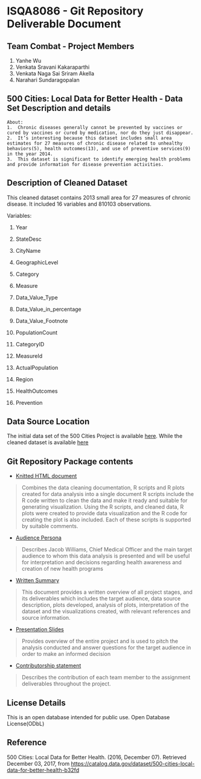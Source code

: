 
# ISQA8086 - Git Repository Deliverable Document

## Team Combat - Project Members

1. Yanhe Wu
2. Venkata Sravani Kakaraparthi
3. Venkata Naga Sai Sriram Akella
4. Narahari Sundaragopalan

## 500 Cities: Local Data for Better Health - Data Set Description and details

    About:
    1.  Chronic diseases generally cannot be prevented by vaccines or cured by vaccines or cured by medication, nor do they just disappear.
    2.  It’s interesting because this dataset includes small area estimates for 27 measures of chronic disease related to unhealthy behaviors(5), health outcomes(13), and use of preventive services(9) in the year 2014.
    3.  This dataset is significant to identify emerging health problems and provide information for disease prevention activities.

## Description of Cleaned Dataset

This cleaned dataset contains 2013 small area for 27 measures of chronic disease. It included 16 variables and 810103 observations.

Variables:

1. Year

2. StateDesc

3. CityName

4. GeographicLevel

5. Category

6. Measure

7. Data_Value_Type

8. Data_Value_in_percentage

9. Data_Value_Footnote

10. PopulationCount

11. CategoryID

12. MeasureId

13. ActualPopulation

14. Region

15. HealthOutcomes

16. Prevention



## Data Source Location

The initial data set of the 500 Cities Project is available [here](https://github.com/Narahari-Sundaragopalan/ISQA8086-Team-Project/blob/master/RawDataSet/500CitiesLocalDataSetForBetterHealth2013.csv). While the cleaned dataset is available [here](https://github.com/Narahari-Sundaragopalan/ISQA8086-Team-Project/blob/master/Deliverables/RPlotDeliverable/Updated_US_States_Regions_Health.csv)

## Git Repository Package contents


* [Knitted HTML document](https://github.com/Narahari-Sundaragopalan/ISQA8086-Team-Project/blob/master/Deliverables/GitRepositoryPackage/KnittedHTMLDocument.html)
> Combines the data cleaning documentation, R scripts and R plots created for data analysis into a single document
R scripts include the R code written to clean the data and make it ready and suitable for generating visualization.
Using the R scripts, and cleaned data, R plots were created to provide data visualization and the R code for creating the plot is also included. Each of these scripts is supported by suitable comments.

* [Audience Persona](https://github.com/Narahari-Sundaragopalan/ISQA8086-Team-Project/blob/master/Deliverables/GitRepositoryPackage/AudiencePersona.pdf)  
> Describes Jacob Williams, Chief Medical Officer and the main target audience to whom this data analysis is presented and will be useful for interpretation and decisions regarding health awareness and creation of new health programs

* [Written Summary](https://github.com/Narahari-Sundaragopalan/ISQA8086-Team-Project/blob/master/Deliverables/GitRepositoryPackage/WrittenSummary.pdf)
> This document provides a written overview of all project stages, and its deliverables which includes the target audience, data source description, plots developed, analysis of plots, interpretation of the dataset and the visualizations created, with relevant references and source information.

* [Presentation Slides](https://github.com/Narahari-Sundaragopalan/ISQA8086-Team-Project/blob/master/Deliverables/GitRepositoryPackage/TeamPresentationSlides.pdf)
> Provides overview of the entire project and is used to pitch the analysis conducted and answer questions for the target audience in order to make an informed decision

* [Contributorship statement](https://github.com/Narahari-Sundaragopalan/ISQA8086-Team-Project/blob/master/Deliverables/GitRepositoryPackage/ContributorshipDocument.md)  
> Describes the contribution of each team member to the assignment deliverables throughout the project.

## License Details

This is an open database intended for public use. Open Database License(ODbL)

## Reference

500 Cities: Local Data for Better Health. (2016, December 07). Retrieved December 03, 2017, from https://catalog.data.gov/dataset/500-cities-local-data-for-better-health-b32fd
